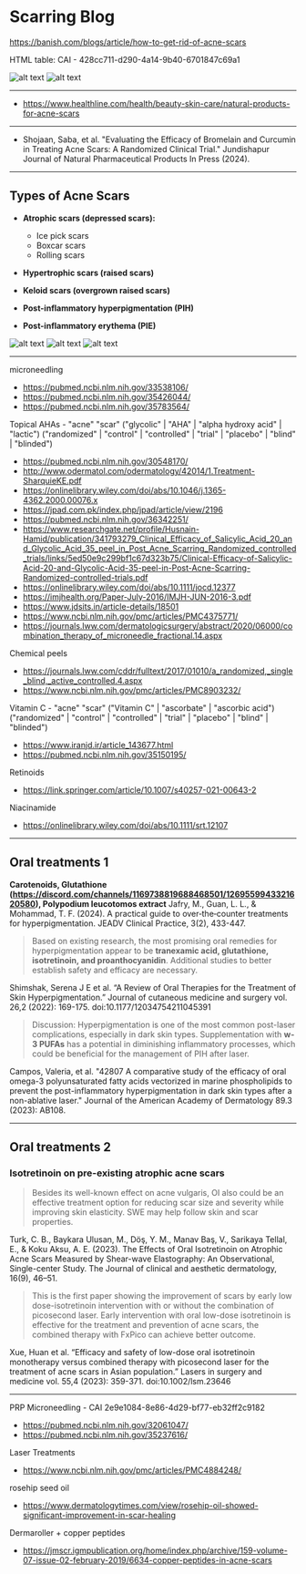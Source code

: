 # Scarring Blog

https://banish.com/blogs/article/how-to-get-rid-of-acne-scars

HTML table: CAI - 428cc711-d290-4a14-9b40-6701847c69a1

![alt text](/acne/assets/Scarring%20Blog/HTML_table1.png "Banish Scar Treatments I")
![alt text](/acne/assets/Scarring%20Blog/HTML_table2.png "Banish Scar Treatments II")

---

- https://www.healthline.com/health/beauty-skin-care/natural-products-for-acne-scars

---

- Shojaan, Saba, et al. "Evaluating the Efficacy of Bromelain and Curcumin in Treating Acne Scars: A Randomized Clinical Trial." Jundishapur Journal of Natural Pharmaceutical Products In Press (2024).

---

## Types of Acne Scars

- **Atrophic scars (depressed scars):**
  - Ice pick scars
  - Boxcar scars
  - Rolling scars

- **Hypertrophic scars (raised scars)**

- **Keloid scars (overgrown raised scars)**

- **Post-inflammatory hyperpigmentation (PIH)**

- **Post-inflammatory erythema (PIE)**

![alt text](/acne/assets/Scarring%20Blog/banish-types-of-acne-scars_grande.webp "Banish Scar Types")
![alt text](/acne/assets/Scarring%20Blog/Acne-Scar-Removal-1-768x614.webp "https://edwinlimclinic.sg/acne-scar-removal-singapore/")
![alt text](/acne/assets/Scarring%20Blog/Acne-Scar-Removal-2-768x538.webp "https://edwinlimclinic.sg/acne-scar-removal-singapore/")

---

microneedling
- https://pubmed.ncbi.nlm.nih.gov/33538106/
- https://pubmed.ncbi.nlm.nih.gov/35426044/
- https://pubmed.ncbi.nlm.nih.gov/35783564/

Topical AHAs - "acne" "scar" ("glycolic" | "AHA" | "alpha hydroxy acid" | "lactic") ("randomized" | "control" | "controlled" | "trial" | "placebo" | "blind" | "blinded")
- https://pubmed.ncbi.nlm.nih.gov/30548170/
- http://www.odermatol.com/odermatology/42014/1.Treatment-SharquieKE.pdf
- https://onlinelibrary.wiley.com/doi/abs/10.1046/j.1365-4362.2000.00076.x
- https://jpad.com.pk/index.php/jpad/article/view/2196
- https://pubmed.ncbi.nlm.nih.gov/36342251/
- https://www.researchgate.net/profile/Husnain-Hamid/publication/341793279_Clinical_Efficacy_of_Salicylic_Acid_20_and_Glycolic_Acid_35_peel_in_Post_Acne_Scarring_Randomized_controlled_trials/links/5ed50e9c299bf1c67d323b75/Clinical-Efficacy-of-Salicylic-Acid-20-and-Glycolic-Acid-35-peel-in-Post-Acne-Scarring-Randomized-controlled-trials.pdf
- https://onlinelibrary.wiley.com/doi/abs/10.1111/jocd.12377
- https://imjhealth.org/Paper-July-2016/IMJH-JUN-2016-3.pdf
- https://www.jdsits.in/article-details/18501
- https://www.ncbi.nlm.nih.gov/pmc/articles/PMC4375771/
- https://journals.lww.com/dermatologicsurgery/abstract/2020/06000/combination_therapy_of_microneedle_fractional.14.aspx

Chemical peels
- https://journals.lww.com/cddr/fulltext/2017/01010/a_randomized,_single_blind,_active_controlled.4.aspx
- https://www.ncbi.nlm.nih.gov/pmc/articles/PMC8903232/

Vitamin C - "acne" "scar" ("Vitamin C" | "ascorbate" | "ascorbic acid") ("randomized" | "control" | "controlled" | "trial" | "placebo" | "blind" | "blinded")
- https://www.iranjd.ir/article_143677.html
- https://pubmed.ncbi.nlm.nih.gov/35150195/

Retinoids
- https://link.springer.com/article/10.1007/s40257-021-00643-2

Niacinamide
- https://onlinelibrary.wiley.com/doi/abs/10.1111/srt.12107

---

## Oral treatments 1

**Carotenoids, Glutathione (https://discord.com/channels/1169738819688468501/1269559943321620580), Polypodium leucotomos extract**
Jafry, M., Guan, L. L., & Mohammad, T. F. (2024). A practical guide to over‐the‐counter treatments for hyperpigmentation. JEADV Clinical Practice, 3(2), 433-447.

> Based on existing research, the most promising oral remedies for hyperpigmentation appear to be **tranexamic acid, glutathione, isotretinoin, and proanthocyanidin**. Additional studies to better establish safety and efficacy are necessary.

Shimshak, Serena J E et al. “A Review of Oral Therapies for the Treatment of Skin Hyperpigmentation.” Journal of cutaneous medicine and surgery vol. 26,2 (2022): 169-175. doi:10.1177/12034754211045391

> Discussion: Hyperpigmentation is one of the most common post-laser complications, especially in dark skin types. Supplementation with **w-3 PUFAs** has a potential in diminishing inflammatory processes, which could be beneficial for the management of PIH after laser.

Campos, Valeria, et al. "42807 A comparative study of the efficacy of oral omega-3 polyunsaturated fatty acids vectorized in marine phospholipids to prevent the post-inflammatory hyperpigmentation in dark skin types after a non-ablative laser." Journal of the American Academy of Dermatology 89.3 (2023): AB108.

---

## Oral treatments 2

### Isotretinoin on pre-existing atrophic acne scars
> Besides its well-known effect on acne vulgaris, OI also could be an effective treatment option for reducing scar size and severity while improving skin elasticity. SWE may help follow skin and scar properties.

Turk, C. B., Baykara Ulusan, M., Döş, Y. M., Manav Baş, V., Sarikaya Tellal, E., & Koku Aksu, A. E. (2023). The Effects of Oral Isotretinoin on Atrophic Acne Scars Measured by Shear-wave Elastography: An Observational, Single-center Study. The Journal of clinical and aesthetic dermatology, 16(9), 46–51.

> This is the first paper showing the improvement of scars by early low dose-isotretinoin intervention with or without the combination of picosecond laser. Early intervention with oral low-dose isotretinoin is effective for the treatment and prevention of acne scars, the combined therapy with FxPico can achieve better outcome.

Xue, Huan et al. “Efficacy and safety of low-dose oral isotretinoin monotherapy versus combined therapy with picosecond laser for the treatment of acne scars in Asian population.” Lasers in surgery and medicine vol. 55,4 (2023): 359-371. doi:10.1002/lsm.23646

---

PRP Microneedling - CAI 2e9e1084-8e86-4d29-bf77-eb32ff2c9182
- https://pubmed.ncbi.nlm.nih.gov/32061047/
- https://pubmed.ncbi.nlm.nih.gov/35237616/

Laser Treatments
- https://www.ncbi.nlm.nih.gov/pmc/articles/PMC4884248/

rosehip seed oil
- https://www.dermatologytimes.com/view/rosehip-oil-showed-significant-improvement-in-scar-healing

Dermaroller + copper peptides
- https://jmscr.igmpublication.org/home/index.php/archive/159-volume-07-issue-02-february-2019/6634-copper-peptides-in-acne-scars
